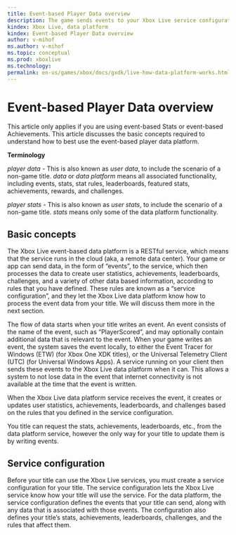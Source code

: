 ```yaml
---
title: Event-based Player Data overview
description: The game sends events to your Xbox Live service configuration, to update User Stats, Leaderboards, and Achievements.
kindex: Xbox Live, data platform
kindex: Event-based Player Data overview
author: v-mihof
ms.author: v-mihof
ms.topic: conceptual
ms.prod: xboxlive
ms.technology: 
permalink: en-us/games/xbox/docs/gxdk/live-how-data-platform-works.html
---
```


# Event-based Player Data overview

<!-- 
This article is copied from the old secure portal article "How the Xbox Live data platform 2013 works"  https://developer.microsoft.com/en-us/games/xbox/docs/xdk/how-data-platform-works
Original wording:
Note This article only applies if you are using Stats 2013 or Achievements 2013.
This topic discuss the basic concepts required to understand how to best use the Xbox Live data platform 2013 service.
-->
This article only applies if you are using event-based Stats or event-based Achievements.
This article discusses the basic concepts required to understand how to best use the event-based player data platform.

**Terminology**

_player data_ - This is also known as _user data_, to include the scenario of a non-game title. _data_ or _data platform_ means all associated functionality, including events, stats, stat rules, leaderboards, featured stats, achievements, rewards, and challenges.

_player stats_ - This is also known as _user stats_, to include the scenario of a non-game title. _stats_ means only some of the data platform functionality.


## Basic concepts

The Xbox Live event-based data platform is a RESTful service, which means that the service runs in the cloud (aka, a remote data center). Your game or app can send data, in the form of “events”, to the service, which then processes the data to create user statistics, achievements, leaderboards, challenges, and a variety of other data based information, according to rules that you have defined. These rules are known as a “service configuration”, and they let the Xbox Live data platform know how to process the event data from your title. We will discuss them more in the next section.

The flow of data starts when your title writes an event. An event consists of the name of the event, such as “PlayerScored”, and may optionally contain additional data that is relevant to the event. When your game writes an event, the system saves the event locally, to either the Event Tracer for Windows (ETW) (for Xbox One XDK titles), or the Universal Telemetry Client (UTC) (for Universal Windows Apps). A service running on your client then sends these events to the Xbox Live data platform when it can. This allows a system to not lose data in the event that internet connectivity is not available at the time that the event is written.

When the Xbox Live data platform service receives the event, it creates or updates user statistics, achievements, leaderboards, and challenges based on the rules that you defined in the service configuration.

You title can request the stats, achievements, leaderboards, etc., from the data platform service, however the only way for your title to update them is by writing events.


## Service configuration

Before your title can use the Xbox Live services, you must create a service configuration for your title. The service configuration lets the Xbox Live service know how your title will use the service. For the data platform, the service configuration defines the events that your title can send, along with any data that is associated with those events. The configuration also defines your title’s stats, achievements, leaderboards, challenges, and the rules that affect them.

<!-- If you are using Partner Center to create your service configuration, you can find more information at [Configure data platform 2013 in Dev Center](https://developer.microsoft.com/en-us/games/xbox/docs/xdk/dev-center-configure-data-platform-2013). -->
